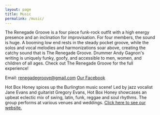 ```yaml
---
layout: page
title: Music
permalink: /music/
---
```


The Renegade Groove is a four piece funk-rock outfit with a high energy presence and an inclination for improvisation. For four members, the sound is huge. A booming low end rests in the steady pocket groove, while the solos and vocal melodies and harmonizations soar above, creating the catchy sound that is The Renegade Groove. Drummer Andy Gagnon's writing is uniquely funky, goofy, and accessible to men, women, and children of all ages. Check out The Renegade Groove for the full experience!

Email: <a href="mailto:renegadegroove@gmail.com">renegadegroove@gmail.com</a>
<a href="https://www.facebook.com/getdownwithTRG/">Our Facebook</a>

Hot Box Honey spices up the Burlington music scene! Led by jazz vocalist Jane Evans and guitarist Gregory Evans, Hot Box Honey showcases an upbeat eclectic mix of swing, latin, funk, reggae and soul rhythms. The group performs at various venues and weddings. 
<a href="http://hotboxhoney.com/index.php">Click here to see our website.</a>
